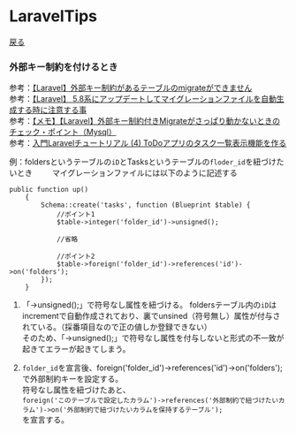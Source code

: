 # LaravelTips

[戻る](https://github.com/RyutoMita-SO/Documents)  

### 外部キー制約を付けるとき  
参考：[【Laravel】外部キー制約があるテーブルのmigrateができません](https://teratail.com/questions/187718)  
参考：[【Laravel】 5.8系にアップデートしてマイグレーションファイルを自動生成する時に注意する事](https://blog.websandbag.com/entry/2019/06/09/111933)  
参考：[【メモ】【Laravel】外部キー制約付きMigrateがさっぱり動かないときのチェック・ポイント（Mysql）](https://qiita.com/0w0/items/4a9cb7d27794bfb93d46)  
参考：[入門Laravelチュートリアル (4) ToDoアプリのタスク一覧表示機能を作る](https://www.hypertextcandy.com/laravel-tutorial-todo-app-list-tasks)  　　

例：foldersというテーブルの`iD`とTasksというテーブルの`floder_id`を紐づけたいとき  　　
マイグレーションファイルには以下のように記述する  
```
public function up()
    {
        Schema::create('tasks', function (Blueprint $table) {
            //ポイント1
            $table->integer('folder_id')->unsigned();
            
            //省略

            //ポイント2
            $table->foreign('folder_id')->references('id')->on('folders');
        });
    }
```
1. 「->unsigned();」で符号なし属性を紐づける。
foldersテーブル内の`iD`はincrementで自動作成されており、裏でunsined（符号無し）属性が付与されている。（採番項目なので正の値しか登録できない）  
そのため、「->unsigned();」で符号なし属性を付与しないと形式の不一致が起きてエラーが起きてしまう。  

1. `folder_id`を宣言後、foreign('folder_id')->references('id')->on('folders');で外部制約キーを設定する。  
符号なし属性を紐づけたあと、  
`foreign('このテーブルで設定したカラム')->references('外部制約で紐づけたいカラム')->on('外部制約で紐づけたいカラムを保持するテーブル');`  
を宣言する。  


